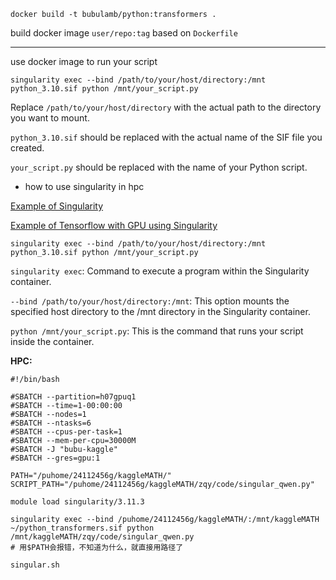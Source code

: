 ```shell
docker build -t bubulamb/python:transformers .
```

build docker image `user/repo:tag` based on `Dockerfile`

------------------

use docker image to run your script

```shell
singularity exec --bind /path/to/your/host/directory:/mnt python_3.10.sif python /mnt/your_script.py
```
Replace `/path/to/your/host/directory` with the actual path to the directory you want to mount.

`python_3.10.sif` should be replaced with the actual name of the SIF file you created.

`your_script.py` should be replaced with the name of your Python script.

* how to use singularity in hpc

[Example of Singularity](https://connectpolyu-my.sharepoint.com/personal/itsupres_connect_polyu_hk/_layouts/15/onedrive.aspx?id=%2Fpersonal%2Fitsupres%5Fconnect%5Fpolyu%5Fhk%2FDocuments%2FResearchWebPage%2FSHPC%2FOOD%2FSHPC%5Fsingularity%5Fexample%2Epdf&parent=%2Fpersonal%2Fitsupres%5Fconnect%5Fpolyu%5Fhk%2FDocuments%2FResearchWebPage%2FSHPC%2FOOD&ga=1)

[Example of Tensorflow with GPU using Singularity](https://connectpolyu-my.sharepoint.com/personal/itsupres_connect_polyu_hk/_layouts/15/onedrive.aspx?id=%2Fpersonal%2Fitsupres%5Fconnect%5Fpolyu%5Fhk%2FDocuments%2FResearchWebPage%2FSHPC%2FOOD%2FSHPC%5Ftensorflow%5Fgpu%5Fsingularity%5Fexample%2Epdf&parent=%2Fpersonal%2Fitsupres%5Fconnect%5Fpolyu%5Fhk%2FDocuments%2FResearchWebPage%2FSHPC%2FOOD&ga=1)

```shell
singularity exec --bind /path/to/your/host/directory:/mnt python_3.10.sif python /mnt/your_script.py

```

`singularity exec`: Command to execute a program within the Singularity container.

`--bind /path/to/your/host/directory:/mnt`: This option mounts the specified host directory to the /mnt directory in the Singularity container.

`python /mnt/your_script.py`: This is the command that runs your script inside the container.

**HPC:**

```shell
#!/bin/bash

#SBATCH --partition=h07gpuq1
#SBATCH --time=1-00:00:00
#SBATCH --nodes=1
#SBATCH --ntasks=6
#SBATCH --cpus-per-task=1
#SBATCH --mem-per-cpu=30000M
#SBATCH -J "bubu-kaggle"
#SBATCH --gres=gpu:1

PATH="/puhome/24112456g/kaggleMATH/"
SCRIPT_PATH="/puhome/24112456g/kaggleMATH/zqy/code/singular_qwen.py"

module load singularity/3.11.3

singularity exec --bind /puhome/24112456g/kaggleMATH/:/mnt/kaggleMATH ~/python_transformers.sif python /mnt/kaggleMATH/zqy/code/singular_qwen.py
# 用$PATH会报错，不知道为什么，就直接用路径了
```

`singular.sh`